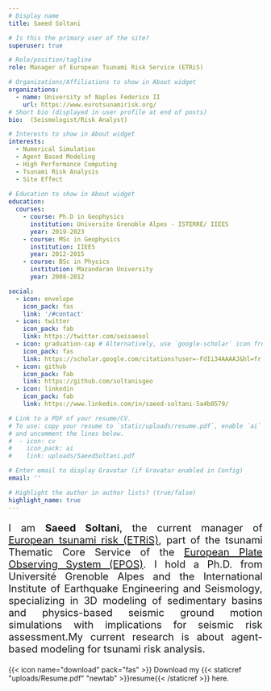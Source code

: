 ```yaml
---
# Display name
title: Saeed Soltani

# Is this the primary user of the site?
superuser: true

# Role/position/tagline
role: Manager of European Tsunami Risk Service (ETRiS)

# Organizations/Affiliations to show in About widget
organizations:
  - name: University of Naples Federico II 
    url: https://www.eurotsunamirisk.org/
# Short bio (displayed in user profile at end of posts)
bio:  (Seismologist/Risk Analyst) 

# Interests to show in About widget
interests:
  - Numerical Simulation
  - Agent Based Modeling
  - High Performance Computing
  - Tsunami Risk Analysis
  - Site Effect  
  
# Education to show in About widget
education:
  courses:
    - course: Ph.D in Geophysics 
      institution: Universite Grenoble Alpes - ISTERRE/ IIEES
      year: 2019-2023
    - course: MSc in Geophysics
      institution: IIEES
      year: 2012-2015
    - course: BSc in Physics
      institution: Mazandaran University
      year: 2008-2012

social:
  - icon: envelope
    icon_pack: fas
    link: '/#contact'
  - icon: twitter
    icon_pack: fab
    link: https://twitter.com/seisaesol
  - icon: graduation-cap # Alternatively, use `google-scholar` icon from `ai` icon pack
    icon_pack: fas
    link: https://scholar.google.com/citations?user=-FdIi34AAAAJ&hl=fr
  - icon: github
    icon_pack: fab
    link: https://github.com/soltanisgeo
  - icon: linkedin
    icon_pack: fab
    link: https://www.linkedin.com/in/saeed-soltani-5a4b0579/

# Link to a PDF of your resume/CV.
# To use: copy your resume to `static/uploads/resume.pdf`, enable `ai` icons in `params.toml`,
# and uncomment the lines below.
#  - icon: cv
#    icon_pack: ai
#    link: uploads/SaeedSoltani.pdf

# Enter email to display Gravatar (if Gravatar enabled in Config)
email: ''

# Highlight the author in author lists? (true/false)
highlight_name: true
---
```

<p style="text-align: justify; font-size: 20px" class="has-poppins-font-family">
    I am <strong>Saeed Soltani</strong>, the current manager of <a href="https://www.eurotsunamirisk.org">European tsunami risk (ETRiS)</a>, part of the tsunami Thematic Core Service of the <a href="https://www.ics-c.epos-eu.org/">European Plate Observing System (EPOS)</a>. I hold a Ph.D. from Université Grenoble Alpes and the International Institute of Earthquake Engineering and Seismology, specializing in 3D modeling of sedimentary basins and physics-based seismic ground motion simulations with implications for seismic risk assessment.My current research is about agent-based modeling for tsunami risk analysis.
</p>


{{< icon name="download" pack="fas" >}} Download my {{< staticref "uploads/Resume.pdf" "newtab" >}}resume{{< /staticref >}} here.
